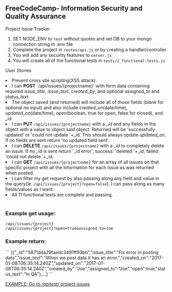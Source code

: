 ## **FreeCodeCamp**- Information Security and Quality Assurance

Project Issue Tracker

1. SET NODE_ENV to `test` without quotes and set DB to your mongo connection string in .env file
2. Complete the project in `routes/api.js` or by creating a handler/controller
3. You will add any security features to `server.js`
4. You will create all of the functional tests in `tests/2_functional-tests.js`

User Stories

<li>Prevent cross site scripting(XSS attack).</li>
<li>I can <b>POST</b> `/api/issues/{projectname}` with form data containing required <i>issue_title</i>, <i>issue_text</i>, <i>created_by</i>, and optional <i>assigned_to</i> and <i>status_text</i>.</li>
<li>The object saved (and returned) will include all of those fields (blank for optional no input) and also include <i>created_on</i>(date/time), <i>updated_on</i>(date/time), <i>open</i>(boolean, true for open, false for closed), and <i>_id</i>.</li>
<li>I can <b>PUT</b> <code>/api/issues/{projectname}</code> with a <i>_id</i> and any fields in the object with a value to object said object. Returned will be 'successfully updated' or 'could not update '+_id. This should always update <i>updated_on</i>. If no fields are sent return 'no updated field sent'.</li>
<li>I can <b>DELETE</b> <code>/api/issues/{projectname}</code> with a <i>_id</i> to completely delete an issue. If no _id is sent return '_id error', success: 'deleted '+_id, failed: 'could not delete '+_id.</li>
<li>I can <b>GET</b> <code>/api/issues/{projectname}</code> for an array of all issues on that specific project with all the information for each issue as was returned when posted.</li>
<li>I can filter my get request by also passing along any field and value in the query(ie. <code>/api/issues/{project}?open=false</code>). I can pass along as many fields/values as I want.</li>
<li>All 11 functional tests are complete and passing.</li>
</ol>
<br>
<h3>Example get usage:</h3>
<code>/api/issues/{project}</code><br>
<code>/api/issues/{project}?open=true&amp;assigned_to=Joe</code><br>
<h3>Example return:</h3>
```
[{"_id":"5871dda29faedc3491ff93bb","issue_title":"Fix error in posting data","issue_text":"When we post data it has an error.","created_on":"2017-01-08T06:35:14.240Z","updated_on":"2017-01-08T06:35:14.240Z","created_by":"Joe","assigned_to":"Joe","open":true,"status_text":"In QA"},...]
```

[EXAMPLE: Go to <i>/apitest/</i> project issues]('/apitest/')
